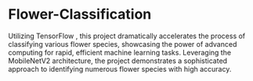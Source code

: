 # Flower-Classification
Utilizing TensorFlow , this project dramatically accelerates the process of classifying various flower species, showcasing the power of advanced computing for rapid, efficient machine learning tasks. Leveraging the MobileNetV2 architecture, the project demonstrates a sophisticated approach to identifying numerous flower species with high accuracy.

